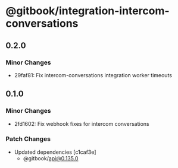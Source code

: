 # @gitbook/integration-intercom-conversations

## 0.2.0

### Minor Changes

- 29faf81: Fix intercom-conversations integration worker timeouts

## 0.1.0

### Minor Changes

- 2fd1602: Fix webhook fixes for intercom conversations

### Patch Changes

- Updated dependencies [c1caf3e]
    - @gitbook/api@0.135.0
